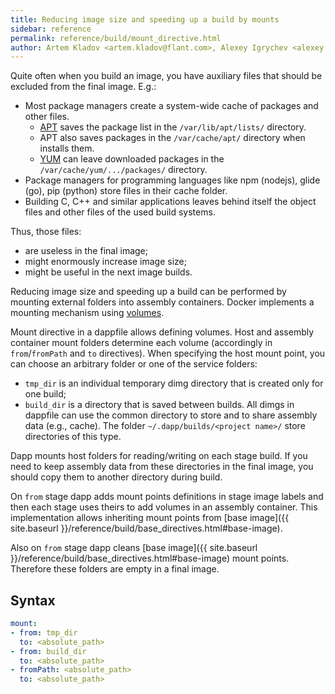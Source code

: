 ```yaml
---
title: Reducing image size and speeding up a build by mounts
sidebar: reference
permalink: reference/build/mount_directive.html
author: Artem Kladov <artem.kladov@flant.com>, Alexey Igrychev <alexey.igrychev@flant.com>
---
```


Quite often when you build an image, you have auxiliary files that should be excluded from the final image. E.g.:
- Most package managers create a system-wide cache of packages and other files.
  - [APT](https://wiki.debian.org/Apt) saves the package list in the `/var/lib/apt/lists/` directory.
  - APT also saves packages in the `/var/cache/apt/` directory when installs them.
  - [YUM](http://yum.baseurl.org/) can leave downloaded packages in the `/var/cache/yum/.../packages/` directory.
- Package managers for programming languages like ​npm (nodejs), glide (go), pip (python) store files in their cache folder.
- Building C, C++ and similar applications leaves behind itself the object files and other files of the used build systems.

Thus, those files:
- are useless in the final image;
- might enormously increase image size;
- might be useful in the next image builds.

Reducing image size and speeding up a build can be performed by mounting external folders into assembly containers. Docker implements a mounting mechanism using [volumes](https://docs.docker.com/storage/volumes/).

Mount directive in a dappfile allows defining volumes. Host and assembly container mount folders determine each volume (accordingly in `from`/`fromPath` and `to` directives). When specifying the host mount point, you can choose an arbitrary folder or one of the service folders:
- `tmp_dir` is an individual temporary dimg directory that is created only for one build;
- `build_dir` is a directory that is saved between builds. All dimgs in dappfile can use the common directory to store and to share assembly data (e.g., cache). The folder `~/.dapp/builds/<project name>/` store directories of this type.

Dapp mounts host folders for reading/writing on each stage build. If you need to keep assembly data from these directories in the final image, you should copy them to another directory during build.

On `from` stage dapp adds mount points definitions in stage image labels and then each stage uses theirs to add volumes in an assembly container. This implementation allows inheriting mount points from [base image]({{ site.baseurl }}/reference/build/base_directives.html#base-image). 

Also on `from` stage dapp cleans [base image]({{ site.baseurl }}/reference/build/base_directives.html#base-image) mount points. Therefore these folders are empty in a final image. 

## Syntax
```yaml
mount:
- from: tmp_dir
  to: <absolute_path>
- from: build_dir
  to: <absolute_path>
- fromPath: <absolute_path>
  to: <absolute_path>
```
